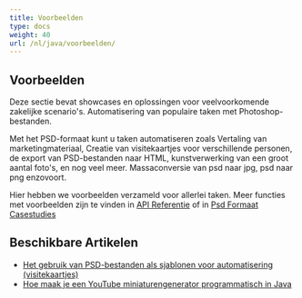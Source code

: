 ```yaml
---
title: Voorbeelden
type: docs
weight: 40
url: /nl/java/voorbeelden/
---
```


## **Voorbeelden**
Deze sectie bevat showcases en oplossingen voor veelvoorkomende zakelijke scenario's. Automatisering van populaire taken met Photoshop-bestanden.

Met het PSD-formaat kunt u taken automatiseren zoals Vertaling van marketingmateriaal, Creatie van visitekaartjes voor verschillende personen, de export van PSD-bestanden naar HTML, kunstverwerking van een groot aantal foto's, en nog veel meer. Massaconversie van psd naar jpg, psd naar png enzovoort.

Hier hebben we voorbeelden verzameld voor allerlei taken. Meer functies met voorbeelden zijn te vinden in [API Referentie](https://reference.aspose.com/psd/net) of in [Psd Formaat Casestudies](https://downloads.aspose.com/corporate/case-studies/aspose.psd/)

## **Beschikbare Artikelen**
- [Het gebruik van PSD-bestanden als sjablonen voor automatisering (visitekaartjes)](https://docs.aspose.com/display/psdnet/Using+PSD+files+as+templates+for+automation+-+Business+Cards+Case)
- [Hoe maak je een YouTube miniaturengenerator programmatisch in Java](/psd/nl/java/how-to-create-youtube-thumbnail-generator-programmatically-in-java/)
